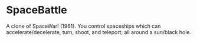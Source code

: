 # SpaceBattle
A clone of SpaceWar! (1961). You control spaceships which can accelerate/decelerate, turn, shoot, and teleport; all around a sun/black hole.
